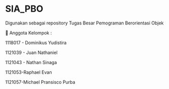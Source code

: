 # SIA_PBO

Digunakan sebagai repository Tugas Besar Pemograman Berorientasi Objek

👷 Anggota Kelompok :

1118017 - Dominikus Yudistira

1121039 - Juan Nathaniel

1121043 - Nathan Sinaga

1121053-Raphael Evan

1121057-Michael Pransisco Purba
